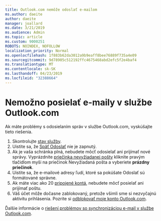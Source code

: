 ```yaml
---
title: Outlook.com nemôže odoslať e-mailom
ms.author: daeite
author: daeite
manager: joallard
ms.date: 3/21/2019
ms.audience: Admin
ms.topic: article
ms.custom: 9000251
ROBOTS: NOINDEX, NOFOLLOW
localization_priority: Normal
ms.openlocfilehash: 1f883b62da3012a9b9eaff8bee76889f735a4e09
ms.sourcegitcommit: 9d78905c512192ffc4675468abd2efc5f2e4baf4
ms.translationtype: MT
ms.contentlocale: sk-SK
ms.lasthandoff: 04/23/2019
ms.locfileid: "32388664"
---
```

# <a name="cant-send-email-in-outlookcom"></a>Nemožno posielať e-maily v službe Outlook.com

Ak máte problémy s odosielaním správ v službe Outlook.com, vyskúšajte tieto riešenia.

1. Skontrolujte [stav služby](https://go.microsoft.com/fwlink/p/?linkid=837482).
1. Uistite sa, že [Späť Odoslať](https://outlook.live.com/mail/options/mail/messageContent/undoSend) nie je zapnutý.
1. Ak je vaša schránka plná, nebudete môcť odosielať ani prijímať nové správy. Vyprázdnite [priečinka nevyžiadanej pošty](https://outlook.live.com/mail/junkemail) kliknite pravým tlačidlom myši na priečinok Nevyžiadaná pošta a vyberiete **prázdny priečinok**.
1. Uistite sa, že e-mailové adresy ľudí, ktoré sa pokúšate Odoslať sú formátované správne.
1. Ak máte viac ako 20 [pripojené kontá](https://outlook.live.com/mail/options/mail/accounts/connected), nebudete môcť posielať ani prijímať poštu.
1. Váš účet môže dočasne zablokovaný, pretože všimli sme si nezvyčajnú aktivitu prihlásenia. Pozrite si [odblokovať moje konto Outlook.com](https://support.office.com/article/f4ad2701-d166-4d8b-8a6a-9af2a1f8a4c4).

Ďalšie informácie o [riešení problémov so synchronizáciou e-mail v službe Outlook.com](https://support.office.com/article/d39e3341-8d79-4bf1-b3c7-ded602233642).